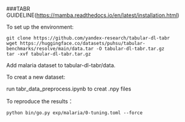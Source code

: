 ###TABR GUIDELINE(https://mamba.readthedocs.io/en/latest/installation.html)

To set up the environment:
```
git clone https://github.com/yandex-research/tabular-dl-tabr
wget https://huggingface.co/datasets/puhsu/tabular-benchmarks/resolve/main/data.tar -O tabular-dl-tabr.tar.gz
tar -xvf tabular-dl-tabr.tar.gz
```

Add malaria dataset to tabular-dl-tabr/data.

To creat a new dataset:

run tabr_data_preprocess.ipynb to creat .npy files  


To reproduce the results：
```
python bin/go.py exp/malaria/0-tuning.toml --force
```
